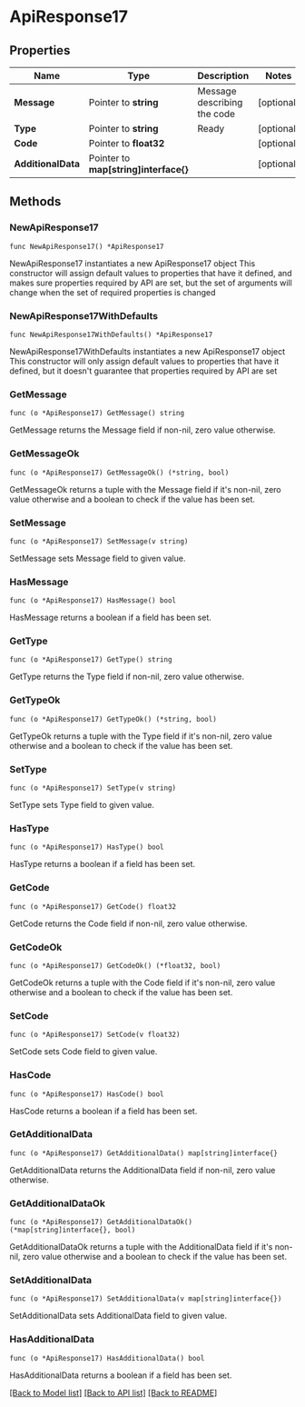# ApiResponse17

## Properties

Name | Type | Description | Notes
------------ | ------------- | ------------- | -------------
**Message** | Pointer to **string** | Message describing the code | [optional] 
**Type** | Pointer to **string** | Ready | [optional] 
**Code** | Pointer to **float32** |  | [optional] 
**AdditionalData** | Pointer to **map[string]interface{}** |  | [optional] 

## Methods

### NewApiResponse17

`func NewApiResponse17() *ApiResponse17`

NewApiResponse17 instantiates a new ApiResponse17 object
This constructor will assign default values to properties that have it defined,
and makes sure properties required by API are set, but the set of arguments
will change when the set of required properties is changed

### NewApiResponse17WithDefaults

`func NewApiResponse17WithDefaults() *ApiResponse17`

NewApiResponse17WithDefaults instantiates a new ApiResponse17 object
This constructor will only assign default values to properties that have it defined,
but it doesn't guarantee that properties required by API are set

### GetMessage

`func (o *ApiResponse17) GetMessage() string`

GetMessage returns the Message field if non-nil, zero value otherwise.

### GetMessageOk

`func (o *ApiResponse17) GetMessageOk() (*string, bool)`

GetMessageOk returns a tuple with the Message field if it's non-nil, zero value otherwise
and a boolean to check if the value has been set.

### SetMessage

`func (o *ApiResponse17) SetMessage(v string)`

SetMessage sets Message field to given value.

### HasMessage

`func (o *ApiResponse17) HasMessage() bool`

HasMessage returns a boolean if a field has been set.

### GetType

`func (o *ApiResponse17) GetType() string`

GetType returns the Type field if non-nil, zero value otherwise.

### GetTypeOk

`func (o *ApiResponse17) GetTypeOk() (*string, bool)`

GetTypeOk returns a tuple with the Type field if it's non-nil, zero value otherwise
and a boolean to check if the value has been set.

### SetType

`func (o *ApiResponse17) SetType(v string)`

SetType sets Type field to given value.

### HasType

`func (o *ApiResponse17) HasType() bool`

HasType returns a boolean if a field has been set.

### GetCode

`func (o *ApiResponse17) GetCode() float32`

GetCode returns the Code field if non-nil, zero value otherwise.

### GetCodeOk

`func (o *ApiResponse17) GetCodeOk() (*float32, bool)`

GetCodeOk returns a tuple with the Code field if it's non-nil, zero value otherwise
and a boolean to check if the value has been set.

### SetCode

`func (o *ApiResponse17) SetCode(v float32)`

SetCode sets Code field to given value.

### HasCode

`func (o *ApiResponse17) HasCode() bool`

HasCode returns a boolean if a field has been set.

### GetAdditionalData

`func (o *ApiResponse17) GetAdditionalData() map[string]interface{}`

GetAdditionalData returns the AdditionalData field if non-nil, zero value otherwise.

### GetAdditionalDataOk

`func (o *ApiResponse17) GetAdditionalDataOk() (*map[string]interface{}, bool)`

GetAdditionalDataOk returns a tuple with the AdditionalData field if it's non-nil, zero value otherwise
and a boolean to check if the value has been set.

### SetAdditionalData

`func (o *ApiResponse17) SetAdditionalData(v map[string]interface{})`

SetAdditionalData sets AdditionalData field to given value.

### HasAdditionalData

`func (o *ApiResponse17) HasAdditionalData() bool`

HasAdditionalData returns a boolean if a field has been set.


[[Back to Model list]](../README.md#documentation-for-models) [[Back to API list]](../README.md#documentation-for-api-endpoints) [[Back to README]](../README.md)


